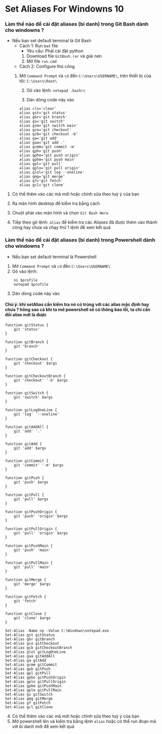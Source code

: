 # Set Aliases For Windowns 10

### Làm thế nào để cài đặt aliases (bí danh) trong Git Bash dành cho windowns ?
- Nếu bạn set default terminal là Git Bash 
    - Cách 1: Run `bat` file
        - Yêu cầu: Phải cài đặt python
        1. Download file `GitBash.rar` và giải nén
        2. Mở file `run.cmd`
    - Cách 2: Configure thủ công
    1. Mở `Command Prompt` và `cd` đến `C:\Users\USERNAME\`, trên thiết bị của tôi: `C:\Users\Root\`
        
        2. Gõ vào lệnh: `notepad .bashrc`
        
        3. Dán dòng code này vào
        
        ```
        alias cls='clear'
        alias gst='git status'
        alias gbr='git branch'
        alias gs='git switch'
        alias gsm='git switch main'
        alias gco='git checkout'
        alias gcb='git checkout -b'
        alias ga='git add'
        alias gaa='git add .'
        alias gcmm='git commit -m'
        alias gph='git push'
        alias gpho='git push origin'
        alias gphm='git push main'
        alias gpl='git pull'
        alias gplo='git pull origin'
        alias glol='git log --oneline'
        alias gmg='git merge'
        alias gf='git fetch'
        alias gcl='git clone'
        ```  

1. Có thể thêm vào các mã mới hoặc chỉnh sửa theo tuỳ ý của bạn

2. Ra màn hình desktop để kiểm tra bằng cách

3. Chuột phải vào màn hình và chọn `Git Bash Here`

4. Tiếp theo gõ lệnh: `alias` để kiểm tra các Aliases đã được thêm vào thành công hay chưa và chạy thử 1 lệnh để xem kết quả

### Làm thế nào để cài đặt aliases (bí danh) trong Powershell dành cho windowns ?
- Nếu bạn set default terminal là Powershell
1. Mở `Command Prompt` và `cd` đến `C:\Users\USERNAME\`
2. Gõ vào lệnh:

```
    ni $profile
    notepad $profile
```

3. Dán dòng code này vào

#### Chú ý: khi setAlias cần kiểm tra nó có trùng với các alias mặc định hay chưa ? hông sao cả khi ta mở powershell sẽ có thông báo lỗi, ta chỉ cần đổi alias mới là được

```
function gitStatus {
    git 'status'
}

function gitBranch {
    git 'branch'
}

function gitCheckout {
    git 'checkout' $args
}

function gitCheckoutBranch {
    git 'checkout' '-b' $args
}

function gitSwitch {
    git 'switch' $args
}

function gitLogOneLine {
    git 'log' '--oneline'
}

function gitAddAll {
    git 'add' '.'
}

function gitAdd {
    git 'add' $args
}

function gitCommit {
    git 'commit' '-m' $args
}

function gitPush {
    git 'push' $args
}

function gitPull {
    git 'pull' $args
}

function gitPushOrigin {
    git 'push' 'origin' $args
}

function gitPullOrigin {
    git 'pull' 'origin' $args
}

function gitPushMain {
    git 'push' 'main'
}

function gitPullMain {
    git 'pull' 'main'
}

function gitMerge {
    git 'merge' $args
}

function gitFetch {
    git 'fetch'
}

function gitClone {
    git 'clone' $args
}

Set-Alias -Name np -Value C:\Windows\notepad.exe
Set-Alias gst gitStatus
Set-Alias gbr gitBranch
Set-Alias gco gitCheckout
Set-Alias gcb gitCheckoutBranch
Set-Alias glol gitLogOneLine
Set-Alias gaa gitAddAll
Set-Alias ga gitAdd
Set-Alias gcmm gitCommit
Set-Alias gph gitPush
Set-Alias gpl gitPull
Set-Alias gpho gitPushOrigin
Set-Alias gplo gitPullOrigin
Set-Alias gphm gitPushMain
Set-Alias gplm gitPullMain
Set-Alias gs gitSwitch
Set-Alias gmg gitMerge
Set-Alias gf gitFetch
Set-Alias gcl gitClone
```

4. Có thể thêm vào các mã mới hoặc chỉnh sửa theo tuỳ ý của bạn
5. Mở powershell lên và kiểm tra bằng lệnh `alias` hoặc có thể run đoạn mã với bí danh mới để xem kết quả
